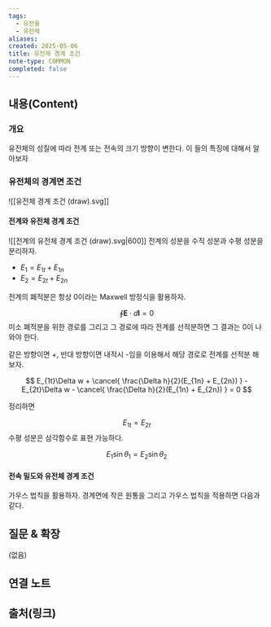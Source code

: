 ```yaml
---
tags:
  - 유전율
  - 유전체
aliases: 
created: 2025-05-06
title: 유전체 경계 조건
note-type: COMMON
completed: false
---
```


## 내용(Content)
### 개요
유전체의 성질에 따라 전계 또는 전속의 크기 방향이 변한다. 이 들의 특징에 대해서 알아보자

### 유전체의 경계면 조건

![[유전체 경계 조건 (draw).svg]]

#### 전계와 유전체 경계 조건

![[전계의 유전체 경계 조건 (draw).svg|600]]
전계의 성분을 수직 성분과 수평 성분을 분리하자.


- $E_{1} = E_{1t} + E_{1n}$
- $E_{2} = E_{2t} + E_{2n}$


전계의 폐적분은 항상 0이라는 Maxwell 방정식을 활용하자.

$$
\oint\mathbf{E} \cdot d\mathbf{l} = 0
$$
미소 폐적분을 위한 경로를 그리고 그 경로에 따라 전계를 선적분하면 그 결과는 0이 나와야 한다.

같은 방향이면 +, 반대 방향이면 내적시 -임을 이용해서 해당 경로로 전계를 선적분 해보자.

$$
E_{1t}\Delta w + \cancel{ \frac{\Delta h}{2}(E_{1n} + E_{2n}) } - E_{2t}\Delta w - \cancel{ \frac{\Delta h}{2}(E_{1n} + E_{2n}) } = 0
$$

정리하면

$$
E_{1t} = E_{2t}
$$
수평 성분은 삼각함수로 표현 가능하다.

$$
E_{1}\sin\theta_{1} = E_{2}\sin\theta_{2}
$$

#### 전속 밀도와 유전체 경계 조건

가우스 법칙을 활용하자. 경계면에 작은 원통을 그리고 가우스 법칙을 적용하면 다음과 같다.




## 질문 & 확장

(없음)

## 연결 노트

## 출처(링크)

